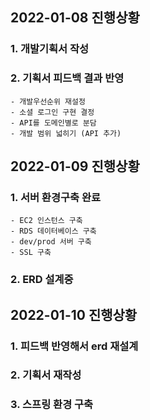 ## 2022-01-08 진행상황
### 1. 개발기획서 작성
### 2. 기획서 피드백 결과 반영
    - 개발우선순위 재설정
    - 소셜 로그인 구현 결정
    - API를 도메인별로 분담
    - 개발 범위 넓히기 (API 추가)

## 2022-01-09 진행상황
### 1. 서버 환경구축 완료
    - EC2 인스턴스 구축
    - RDS 데이터베이스 구축
    - dev/prod 서버 구축
    - SSL 구축
### 2. ERD 설계중

## 2022-01-10 진행상황
### 1. 피드백 반영해서 erd 재설계
### 2. 기획서 재작성
### 3. 스프링 환경 구축
